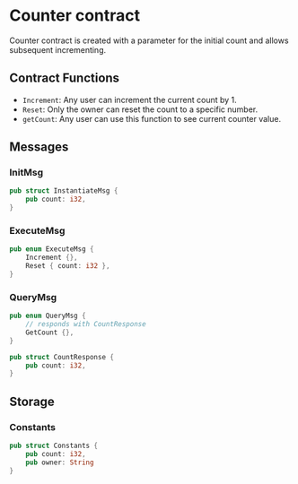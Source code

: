 # Counter contract

Counter contract is created with a parameter for the initial count and allows subsequent incrementing.

## Contract Functions
- `Increment`: Any user can increment the current count by 1.
- `Reset`: Only the owner can reset the count to a specific number.
- `getCount`: Any user can use this function to see current counter value.

## Messages

### InitMsg

```rust
pub struct InstantiateMsg {
    pub count: i32,
}
```

### ExecuteMsg

```rust
pub enum ExecuteMsg {
    Increment {},
    Reset { count: i32 },
}
```

### QueryMsg

```rust
pub enum QueryMsg {
    // responds with CountResponse
    GetCount {},
}

pub struct CountResponse {
    pub count: i32,
}
```

## Storage

### Constants

```rust
pub struct Constants {
    pub count: i32,
    pub owner: String
}
```
